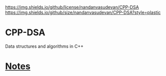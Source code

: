 https://img.shields.io/github/license/nandanvasudevan/CPP-DSA
https://img.shields.io/github/size/nandanvasudevan/CPP-DSA?style=plastic
# CPP-DSA
Data structures and algorithms in C++

# [Notes](./Notes.md)